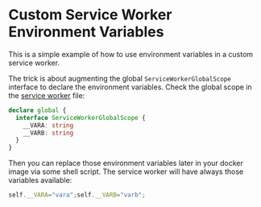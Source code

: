 # Custom Service Worker Environment Variables

This is a simple example of how to use environment variables in a custom service worker.

The trick is about augmenting the global `ServiceWorkerGlobalScope` interface to declare the environment variables. Check the global scope in the  [service worker]('src/service-worker/sw.ts') file:

```ts
declare global {
  interface ServiceWorkerGlobalScope {
    __VARA: string
    __VARB: string
  }
}
```

Then you can replace those environment variables later in your docker image via some shell script. The service worker will have always those variables available:

```js
self.__VARA="vara";self.__VARB="varb";
```
